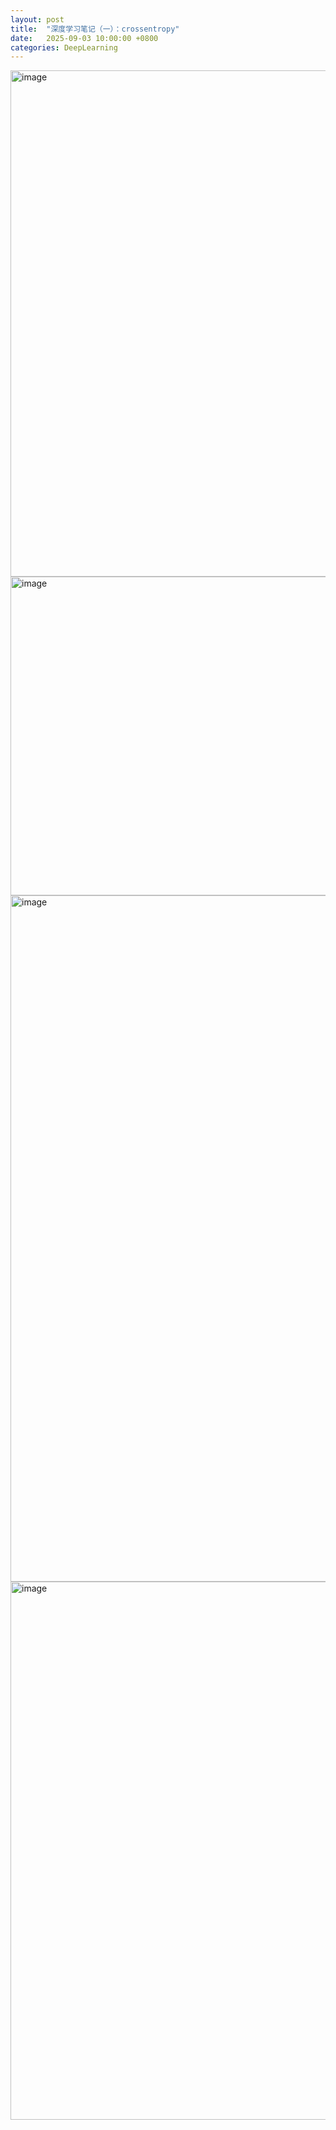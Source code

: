 ```yaml
---
layout: post
title:  "深度学习笔记（一）：crossentropy"
date:   2025-09-03 10:00:00 +0800
categories: DeepLearning
---
```


<img width="2007" height="810" alt="image" src="https://github.com/user-attachments/assets/ff3087ca-c652-4903-be72-d0bb28118958" />

<img width="1589" height="510" alt="image" src="https://github.com/user-attachments/assets/3fabcce0-a2b0-4f9e-9b11-8267ede4db24" />

<img width="1686" height="1098" alt="image" src="https://github.com/user-attachments/assets/285f4499-ab7c-40af-a12b-b53d347be9be" />

<img width="1765" height="861" alt="image" src="https://github.com/user-attachments/assets/9d4b1aa9-a649-4fac-8950-699cec87f1e9" />


